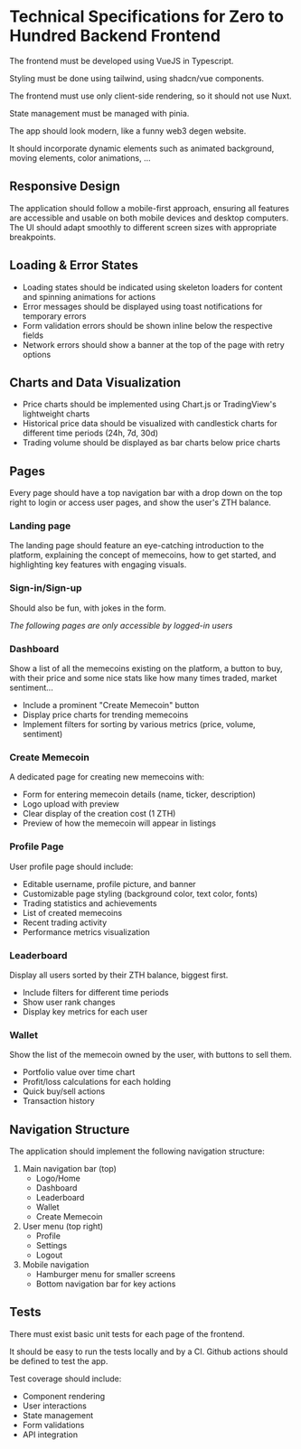 # Technical Specifications for Zero to Hundred Backend Frontend

The frontend must be developed using VueJS in Typescript.

Styling must be done using tailwind, using shadcn/vue components.

The frontend must use only client-side rendering, so it should not use Nuxt.

State management must be managed with pinia.

The app should look modern, like a funny web3 degen website.

It should incorporate dynamic elements such as animated background, moving elements, color animations, ...

## Responsive Design

The application should follow a mobile-first approach, ensuring all features are accessible and usable on both mobile devices and desktop computers. The UI should adapt smoothly to different screen sizes with appropriate breakpoints.

## Loading & Error States

- Loading states should be indicated using skeleton loaders for content and spinning animations for actions
- Error messages should be displayed using toast notifications for temporary errors
- Form validation errors should be shown inline below the respective fields
- Network errors should show a banner at the top of the page with retry options

## Charts and Data Visualization

- Price charts should be implemented using Chart.js or TradingView's lightweight charts
- Historical price data should be visualized with candlestick charts for different time periods (24h, 7d, 30d)
- Trading volume should be displayed as bar charts below price charts

## Pages

Every page should have a top navigation bar with a drop down on the top right to login or access user pages, and show the user's ZTH balance.

### Landing page

The landing page should feature an eye-catching introduction to the platform, explaining the concept of memecoins, how to get started, and highlighting key features with engaging visuals.

### Sign-in/Sign-up

Should also be fun, with jokes in the form. 

*The following pages are only accessible by logged-in users*

### Dashboard

Show a list of all the memecoins existing on the platform, a button to buy, with their price and some nice stats like how many times traded, market sentiment...

- Include a prominent "Create Memecoin" button
- Display price charts for trending memecoins
- Implement filters for sorting by various metrics (price, volume, sentiment)

### Create Memecoin

A dedicated page for creating new memecoins with:
- Form for entering memecoin details (name, ticker, description)
- Logo upload with preview
- Clear display of the creation cost (1 ZTH)
- Preview of how the memecoin will appear in listings

### Profile Page

User profile page should include:
- Editable username, profile picture, and banner
- Customizable page styling (background color, text color, fonts)
- Trading statistics and achievements
- List of created memecoins
- Recent trading activity
- Performance metrics visualization

### Leaderboard

Display all users sorted by their ZTH balance, biggest first. 
- Include filters for different time periods
- Show user rank changes
- Display key metrics for each user

### Wallet

Show the list of the memecoin owned by the user, with buttons to sell them. 
- Portfolio value over time chart
- Profit/loss calculations for each holding
- Quick buy/sell actions
- Transaction history

## Navigation Structure

The application should implement the following navigation structure:
1. Main navigation bar (top)
   - Logo/Home
   - Dashboard
   - Leaderboard
   - Wallet
   - Create Memecoin
2. User menu (top right)
   - Profile
   - Settings
   - Logout
3. Mobile navigation
   - Hamburger menu for smaller screens
   - Bottom navigation bar for key actions

## Tests

There must exist basic unit tests for each page of the frontend.

It should be easy to run the tests locally and by a CI. Github actions should be defined to test the app. 

Test coverage should include:
- Component rendering
- User interactions
- State management
- Form validations
- API integration
